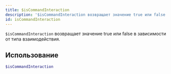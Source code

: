 ```yaml
---
title: $isCommandInteraction
description: '$isCommandInteraction возвращает значение true или false в зависимости от типа взаимодействия.'
id: isCommandInteraction
---
```


`$isCommandInteraction` возвращает значение true или false в зависимости от типа взаимодействия.

## Использование

```php
$isCommandInteraction
```